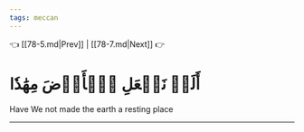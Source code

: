```yaml
---
tags: meccan
---
```


👈 [[78-5.md|Prev]] | [[78-7.md|Next]] 👉

# أَلَمۡ نَجۡعَلِ ٱلۡأَرۡضَ مِهَٰدٗا

Have We not made the earth a resting place

---


